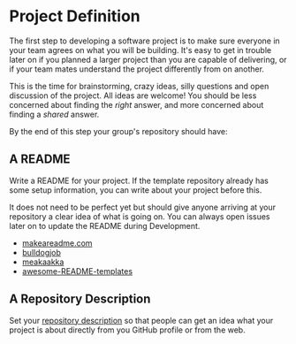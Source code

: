 # Project Definition

The first step to developing a software project is to make sure everyone in your
team agrees on what you will be building. It's easy to get in trouble later on
if you planned a larger project than you are capable of delivering, or if your
team mates understand the project differently from on another.

This is the time for brainstorming, crazy ideas, silly questions and open
discussion of the project. All ideas are welcome! You should be less concerned
about finding the _right_ answer, and more concerned about finding a _shared_
answer.

By the end of this step your group's repository should have:

## A README

Write a README for your project. If the template repository already has some
setup information, you can write about your project before this.

It does not need to be perfect yet but should give anyone arriving at your
repository a clear idea of what is going on. You can always open issues later on
to update the README during Development.

- [makeareadme.com](https://www.makeareadme.com/)
- [bulldogjob](https://bulldogjob.com/news/449-how-to-write-a-good-readme-for-your-github-project)
- [meakaakka](https://medium.com/@meakaakka/a-beginners-guide-to-writing-a-kickass-readme-7ac01da88ab3)
- [awesome-README-templates](https://github.com/elangosundar/awesome-README-templates)

## A Repository Description

Set your
[repository description](https://stackoverflow.com/questions/7757751/how-do-you-change-a-repository-description-on-github)
so that people can get an idea what your project is about directly from you
GitHub profile or from the web.
